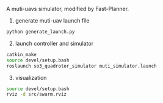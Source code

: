 A muti-uavs simulator, modified by Fast-Planner.

1. generate muti-uav launch file

```bash
python generate_launch.py
```

2. launch controller and simulator

```bash
catkin_make
source devel/setup.bash
roslaunch so3_quadrotor_simulator muti_simulator.launch
```

3. visualization

```bash
source devel/setup.bash
rviz -d src/swarm.rviz
```